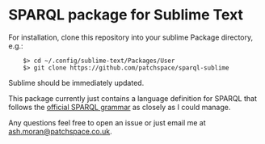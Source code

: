 # SPARQL package for Sublime Text

For installation, clone this repository into your sublime Package directory, e.g.:

 		$> cd ~/.config/sublime-text/Packages/User
		$> git clone https://github.com/patchspace/sparql-sublime

Sublime should be immediately updated.

This package currently just contains a language definition for SPARQL that follows the [official SPARQL grammar][sparql-grammar] as closely as I could manage.

Any questions feel free to open an issue or just email me at [ash.moran@patchspace.co.uk][email].

[sparql-grammar]: http://www.w3.org/TR/rdf-sparql-query/#grammar
[email]: mailto:ash.moran@patchspace.co.uk
